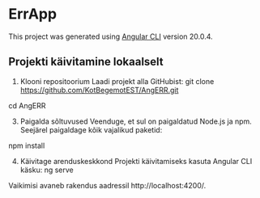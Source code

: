 # ErrApp

This project was generated using [Angular CLI](https://github.com/angular/angular-cli) version 20.0.4.

## Projekti käivitamine lokaalselt
1. Klooni repositoorium
Laadi projekt alla GitHubist:
git clone https://github.com/KotBegemotEST/AngERR.git

cd AngERR

3. Paigalda sõltuvused
Veenduge, et sul on paigaldatud Node.js ja npm. Seejärel paigaldage kõik vajalikud paketid:

npm install

4. Käivitage arenduskeskkond
Projekti käivitamiseks kasuta Angular CLI käsku:
ng serve

Vaikimisi avaneb rakendus aadressil http://localhost:4200/.


